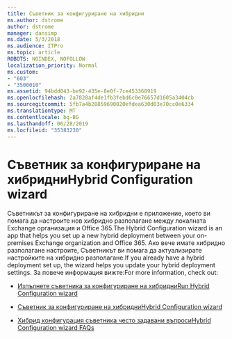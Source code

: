 ```yaml
---
title: Съветник за конфигуриране на хибридни
ms.author: dstrome
author: dstrome
manager: dansimp
ms.date: 5/3/2018
ms.audience: ITPro
ms.topic: article
ROBOTS: NOINDEX, NOFOLLOW
localization_priority: Normal
ms.custom:
- "603"
- "3500010"
ms.assetid: 94bdd043-be92-435e-8e0f-7ce453368919
ms.openlocfilehash: 2a7828af4de1fb3febd6c0e76657d1605a3404cb
ms.sourcegitcommit: 5fb7a4b28859690020efdea630d03e70cc0e6334
ms.translationtype: MT
ms.contentlocale: bg-BG
ms.lasthandoff: 06/28/2019
ms.locfileid: "35383230"
---
```

# <a name="hybrid-configuration-wizard"></a><span data-ttu-id="d8009-102">Съветник за конфигуриране на хибридни</span><span class="sxs-lookup"><span data-stu-id="d8009-102">Hybrid Configuration wizard</span></span>

<span data-ttu-id="d8009-103">Съветникът за конфигуриране на хибридни е приложение, което ви помага да настроите нов хибридно разполагане между локалната Exchange организация и Office 365.</span><span class="sxs-lookup"><span data-stu-id="d8009-103">The Hybrid Configuration wizard is an app that helps you set up a new hybrid deployment between your on-premises Exchange organization and Office 365.</span></span> <span data-ttu-id="d8009-104">Ако вече имате хибридно разполагане настроите, Съветникът ви помага да актуализирате настройките на хибридно разполагане.</span><span class="sxs-lookup"><span data-stu-id="d8009-104">If you already have a hybrid deployment set up, the wizard helps you update your hybrid deployment settings.</span></span> <span data-ttu-id="d8009-105">За повече информация вижте:</span><span class="sxs-lookup"><span data-stu-id="d8009-105">For more information, check out:</span></span>
  
- [<span data-ttu-id="d8009-106">Изпълнете съветника за конфигуриране на хибридни</span><span class="sxs-lookup"><span data-stu-id="d8009-106">Run Hybrid Configuration wizard</span></span>](https://technet.microsoft.com/library/mt595788%28v=exchg.150%29.aspx)

- [<span data-ttu-id="d8009-107">Съветник за конфигуриране на хибридни</span><span class="sxs-lookup"><span data-stu-id="d8009-107">Hybrid Configuration wizard</span></span>](https://technet.microsoft.com/library/hh529921%28v=exchg.150%29.aspx)

- [<span data-ttu-id="d8009-108">Хибрид конфигурация съветника често задавани въпроси</span><span class="sxs-lookup"><span data-stu-id="d8009-108">Hybrid Configuration wizard FAQs</span></span>](https://technet.microsoft.com/library/mt488940%28v=exchg.150%29.aspx)
